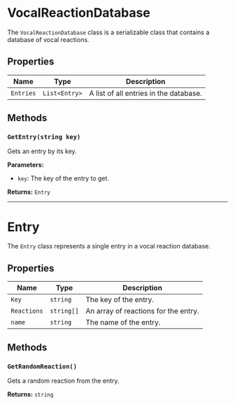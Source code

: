 # VocalReactionDatabase

The `VocalReactionDatabase` class is a serializable class that contains a database of vocal reactions.

## Properties

| Name | Type | Description |
| --- | --- | --- |
| `Entries` | `List<Entry>` | A list of all entries in the database. |

## Methods

### `GetEntry(string key)`

Gets an entry by its key.

**Parameters:**

* `key`: The key of the entry to get.

**Returns:** `Entry`

---

# Entry

The `Entry` class represents a single entry in a vocal reaction database.

## Properties

| Name | Type | Description |
| --- | --- | --- |
| `Key` | `string` | The key of the entry. |
| `Reactions` | `string[]` | An array of reactions for the entry. |
| `name` | `string` | The name of the entry. |

## Methods

### `GetRandomReaction()`

Gets a random reaction from the entry.

**Returns:** `string`
